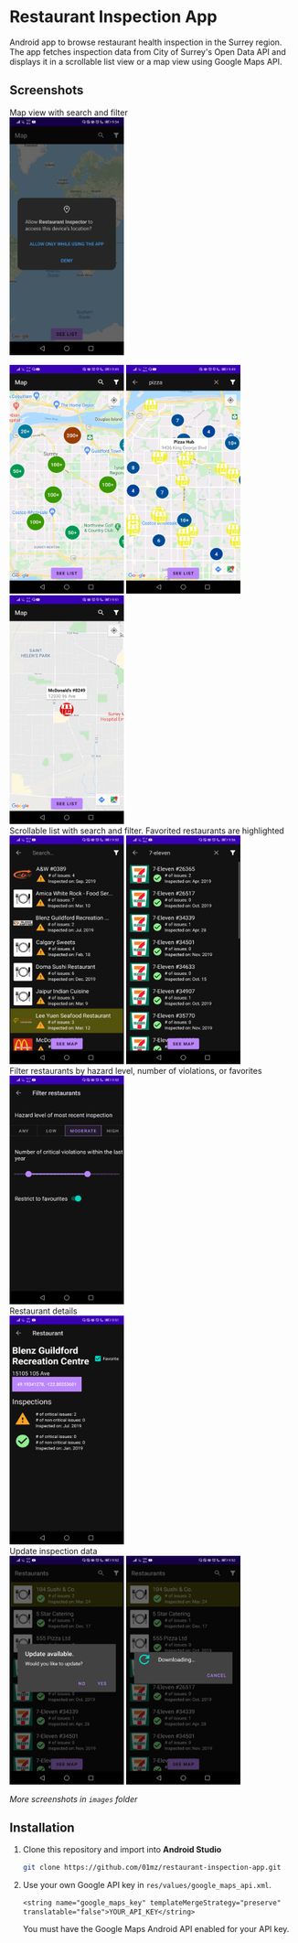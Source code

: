# Restaurant Inspection App

 Android app to browse restaurant health inspection in the Surrey region. 
 The app fetches inspection data from City of Surrey's Open Data API and displays it in a scrollable list view or a map view using Google Maps API.

<!-- USAGE EXAMPLES -->
## Screenshots

Map view with search and filter
<br> 
<img src="images/permissions.jpg" width="200" >

<img src="images/mapview_zoomedout.jpg" width="200" height="400">

<img src="images/mapview_zoomedin.jpg" width="200" height="400">

<img src="images/maview_singlerestaurant.jpg" width="200" height="400">
<br> 
Scrollable list with search and filter. Favorited restaurants are highlighted
<br>
<img src="images/listview_filtered.jpg" width="200" height="400">
<img src="images/listview_7eleven.jpg" width="200" height="400">
<br>
Filter restaurants by hazard level, number of violations, or favorites
<br>
<img src="images/filter_changed.jpg" width="200" height="400">
<br>
Restaurant details
<br>
<img src="images/restaurant.jpg" width="200" height="400">
<br>
Update inspection data
<br>
<img src="images/update_available2.jpg" width="200" height="400">
<img src="images/downloading.jpg" width="200" height="400">
<br>
 
_More screenshots in `images` folder_





## Installation
1. Clone this repository and import into **Android Studio**
   ```bash
   git clone https://github.com/01mz/restaurant-inspection-app.git
   ```
2. Use your own Google API key in `res/values/google_maps_api.xml`. 
   ```
   <string name="google_maps_key" templateMergeStrategy="preserve" translatable="false">YOUR_API_KEY</string>
   ```
   You must have the Google Maps Android API enabled for your API key.

